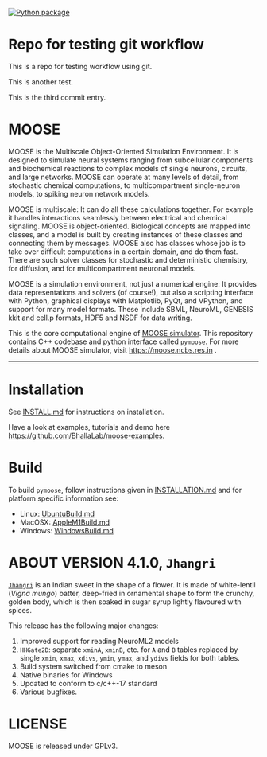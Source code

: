 [![Python package](https://github.com/BhallaLab/moose-core/actions/workflows/pymoose.yml/badge.svg)](https://github.com/BhallaLab/moose-core/actions/workflows/pymoose.yml)

# Repo for testing git workflow
This is a repo for testing workflow using git.

This is another test.

This is the third commit entry.
# MOOSE

MOOSE is the Multiscale Object-Oriented Simulation Environment. It is designed
to simulate neural systems ranging from subcellular components and biochemical
reactions to complex models of single neurons, circuits, and large networks. 
MOOSE can operate at many levels of detail, from stochastic chemical 
computations, to multicompartment single-neuron models, to spiking neuron
network models.

MOOSE is multiscale: It can do all these calculations together. For example
it handles interactions seamlessly between electrical and chemical signaling.
MOOSE is object-oriented. Biological concepts are mapped into classes, and
a model is built by creating instances of these classes and connecting them
by messages. MOOSE also has classes whose job is to take over difficult
computations in a certain domain, and do them fast. There are such solver
classes for stochastic and deterministic chemistry, for diffusion, and for 
multicompartment neuronal models.

MOOSE is a simulation environment, not just a numerical engine: It provides
data representations and solvers (of course!), but also a scripting interface
with Python, graphical displays with Matplotlib, PyQt, and VPython, and 
support for many model formats. These include SBML, NeuroML, GENESIS kkit 
and cell.p formats, HDF5 and NSDF for data writing.

This is the core computational engine of [MOOSE
simulator](https://github.com/BhallaLab/moose). This repository
contains C++ codebase and python interface called `pymoose`. For more
details about MOOSE simulator, visit https://moose.ncbs.res.in .


----------
# Installation

See [INSTALL.md](INSTALL.md) for instructions on installation.

Have a look at examples, tutorials and demo here
https://github.com/BhallaLab/moose-examples.

# Build 

To build `pymoose`, follow instructions given in
[INSTALLATION.md](INSTALLATION.md) and for platform specific
information see:
- Linux: [UbuntuBuild.md](UbuntuBuild.md)
- MacOSX: [AppleM1Build.md](AppleM1Build.md)
- Windows: [WindowsBuild.md](WindowsBuild.md)

# ABOUT VERSION 4.1.0, `Jhangri`

[`Jhangri`](https://en.wikipedia.org/wiki/Imarti) is an Indian sweet
in the shape of a flower. It is made of white-lentil (*Vigna mungo*)
batter, deep-fried in ornamental shape to form the crunchy, golden
body, which is then soaked in sugar syrup lightly flavoured with
spices.

This release has the following major changes:

1. Improved support for reading NeuroML2 models
2. `HHGate2D`: separate `xminA`, `xminB`, etc. for `A` and `B` tables
   replaced by single `xmin`, `xmax`, `xdivs`, `ymin`, `ymax`, and
   `ydivs` fields for both tables.
2. Build system switched from cmake to meson
2. Native binaries for Windows
6. Updated to conform to c/c++-17 standard
7. Various bugfixes.

# LICENSE

MOOSE is released under GPLv3.


